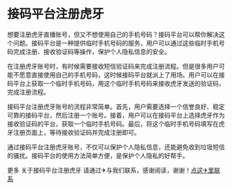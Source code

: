 # 接码平台注册虎牙

想要注册虎牙直播账号，但又不想使用自己的手机号码？接码平台可以帮你解决这个问题。接码平台是一种提供临时手机号码的服务，用户可以通过这些临时手机号码完成注册、接收验证码等操作，保护个人隐私信息的安全。

在注册虎牙账号时，有时候需要接收短信验证码来完成注册流程。但是很多用户可能不愿意直接使用自己的手机号码，这时候接码平台就派上了用场。用户可以在接码平台上获取一个临时手机号码，用这个临时手机号码来接收虎牙发送的验证码，完成注册流程。

接码平台注册虎牙账号的流程非常简单。首先，用户需要选择一个信誉良好、稳定可靠的接码平台，然后注册一个账号。接着，用户可以在接码平台上选择虎牙作为接收验证码的平台，获取一个临时手机号码。最后，将这个临时手机号码填写在虎牙注册页面上，等待接收验证码并完成注册即可。

通过接码平台注册虎牙账号，不仅可以保护个人隐私信息，还能避免收到垃圾短信的骚扰。接码平台的使用方法简单方便，是保护个人隐私的好帮手。

更多 关于接码平台注册虎牙 请通过✈与我们联系，感谢阅读，谢谢！[点这✈里联系](https://ww.k02.cc)
